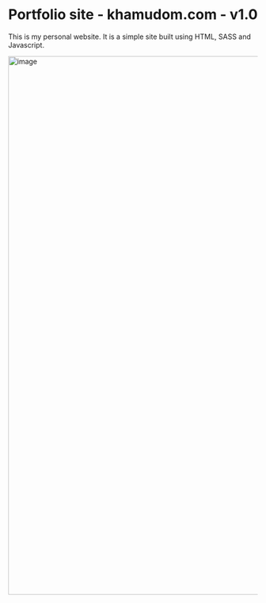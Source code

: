 # Portfolio site - khamudom.com - v1.0

This is my personal website. It is a simple site built using HTML, SASS and Javascript.


<img width="1086" alt="image" src="https://user-images.githubusercontent.com/37851220/199898853-28358d70-c36a-4ee2-b4ae-1d04929495fb.png">


